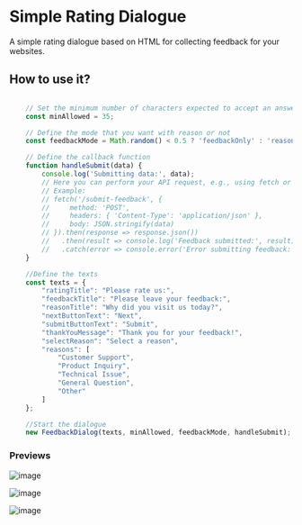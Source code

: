 # Simple Rating Dialogue

A simple rating dialogue based on HTML for collecting feedback for your websites.

## How to use it?

```js

    // Set the minimum number of characters expected to accept an answer
    const minAllowed = 35;

    // Define the mode that you want with reason or not
    const feedbackMode = Math.random() < 0.5 ? 'feedbackOnly' : 'reasonWithFeedback';

    // Define the callback function
    function handleSubmit(data) {
        console.log('Submitting data:', data);
        // Here you can perform your API request, e.g., using fetch or XMLHttpRequest
        // Example:
        // fetch('/submit-feedback', {
        //     method: 'POST',
        //     headers: { 'Content-Type': 'application/json' },
        //     body: JSON.stringify(data)
        // }).then(response => response.json())
        //   .then(result => console.log('Feedback submitted:', result))
        //   .catch(error => console.error('Error submitting feedback:', error));
    }

    //Define the texts
    const texts = {
        "ratingTitle": "Please rate us:",
        "feedbackTitle": "Please leave your feedback:",
        "reasonTitle": "Why did you visit us today?",
        "nextButtonText": "Next",
        "submitButtonText": "Submit",
        "thankYouMessage": "Thank you for your feedback!",
        "selectReason": "Select a reason",
        "reasons": [
            "Customer Support",
            "Product Inquiry",
            "Technical Issue",
            "General Question",
            "Other"
        ]
    };

    //Start the dialogue
    new FeedbackDialog(texts, minAllowed, feedbackMode, handleSubmit);

```

### Previews

![image](https://github.com/user-attachments/assets/2d53e805-5919-4bde-815b-fccaaccb890c)

![image](https://github.com/user-attachments/assets/acd84a84-ec9d-426f-b86b-9b115d91fbba)

![image](https://github.com/user-attachments/assets/12b77806-986a-4131-a6a8-f9d8c2466982)
